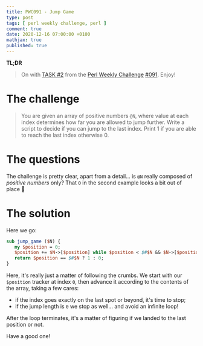 ```yaml
---
title: PWC091 - Jump Game
type: post
tags: [ perl weekly challenge, perl ]
comment: true
date: 2020-12-16 07:00:00 +0100
mathjax: true
published: true
---
```


**TL;DR**

> On with [TASK #2][] from the [Perl Weekly Challenge][] [#091][].
> Enjoy!

# The challenge

> You are given an array of positive numbers `@N`, where value at each index
> determines how far you are allowed to jump further. Write a script to
> decide if you can jump to the last index. Print 1 if you are able to reach
> the last index otherwise 0.

# The questions

The challenge is pretty clear, apart from a detail... is `@N` really
composed of *positive numbers* only? That `0` in the second example looks a
bit out of place 🧐

# The solution

Here we go:

```perl
sub jump_game ($N) {
   my $position = 0;
   $position += $N->[$position] while $position < $#$N && $N->[$position];
   return $position == $#$N ? 1 : 0;
}
```

Here, it's really just a matter of following the crumbs. We start with our
`$position` tracker at index `0`, then advance it according to the contents
of the array, taking a few cares:

- if the index goes exactly on the last spot or beyond, it's time to stop;
- if the jump length is `0` we stop as well... and avoid an infinite loop!

After the loop terminates, it's a matter of figuring if we landed to the
last position or not.

Have a good one!


[Perl Weekly Challenge]: https://perlweeklychallenge.org/
[#091]: https://perlweeklychallenge.org/blog/perl-weekly-challenge-091/
[TASK #2]: https://perlweeklychallenge.org/blog/perl-weekly-challenge-091/#TASK2
[Perl]: https://www.perl.org/
